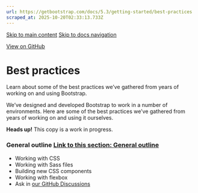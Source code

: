 ```yaml
---
url: https://getbootstrap.com/docs/5.3/getting-started/best-practices
scraped_at: 2025-10-20T02:33:13.733Z
---
```


[Skip to main content](https://getbootstrap.com/docs/5.3/getting-started/best-practices/#content) [Skip to docs navigation](https://getbootstrap.com/docs/5.3/getting-started/best-practices/#bd-docs-nav)

[View on GitHub](https://github.com/twbs/bootstrap/blob/v5.3.8/site/src/content/docs/getting-started/best-practices.mdx "View and edit this file on GitHub")

# Best practices

Learn about some of the best practices we’ve gathered from years of working on and using Bootstrap.

We’ve designed and developed Bootstrap to work in a number of environments. Here are some of the best practices we’ve gathered from years of working on and using it ourselves.

**Heads up!** This copy is a work in progress.

### General outline [Link to this section: General outline](https://getbootstrap.com/docs/5.3/getting-started/best-practices/\#general-outline)

- Working with CSS
- Working with Sass files
- Building new CSS components
- Working with flexbox
- Ask in [our GitHub Discussions](https://github.com/twbs/bootstrap/discussions)